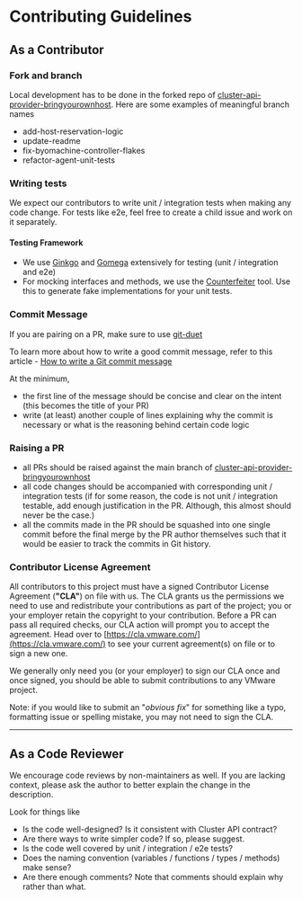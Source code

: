 # Contributing Guidelines

## As a Contributor
### Fork and branch
Local development has to be done in the forked repo of [cluster-api-provider-bringyourownhost](https://github.com/thegnoucommunity/cluster-api-provider-bringyourownhost). Here are some examples of meaningful branch names
* add-host-reservation-logic
* update-readme
* fix-byomachine-controller-flakes
* refactor-agent-unit-tests

### Writing tests
We expect our contributors to write unit / integration tests when making any code change. For tests like e2e, feel free to create a child issue and work on it separately.

#### Testing Framework
- We use [Ginkgo](https://onsi.github.io/ginkgo/) and [Gomega](https://onsi.github.io/gomega/) extensively for testing (unit / integration and e2e)
- For mocking interfaces and methods, we use the [Counterfeiter](https://github.com/maxbrunsfeld/counterfeiter) tool. Use this to generate fake implementations for your unit tests.

### Commit Message
If you are pairing on a PR, make sure to use [git-duet](https://github.com/git-duet/git-duet)

To learn more about how to write a good commit message, refer to this article - [How to write a Git commit message](https://chris.beams.io/posts/git-commit/)

At the minimum,
* the first line of the message should be concise and clear on the intent (this becomes the title of your PR)
* write (at least) another couple of lines explaining why the commit is necessary or what is the reasoning behind certain code logic

### Raising a PR
* all PRs should be raised against the main branch of [cluster-api-provider-bringyourownhost](https://github.com/thegnoucommunity/cluster-api-provider-bringyourownhost)
* all code changes should be accompanied with corresponding unit / integration tests (if for some reason, the code is not unit / integration testable, add enough justification in the PR. Although, this almost should never be the case.)
* all the commits made in the PR should be squashed into one single commit before the final merge by the PR author themselves such that it would be easier to track the commits in Git history.

### Contributor License Agreement
All contributors to this project must have a signed Contributor License
Agreement (**"CLA"**) on file with us. The CLA grants us the permissions we
need to use and redistribute your contributions as part of the project; you or
your employer retain the copyright to your contribution. Before a PR can pass
all required checks, our CLA action will prompt you to accept the agreement.
Head over to [https://cla.vmware.com/](https://cla.vmware.com/) to see your
current agreement(s) on file or to sign a new one.

We generally only need you (or your employer) to sign our CLA once and once
signed, you should be able to submit contributions to any VMware project.

Note: if you would like to submit an "_obvious fix_" for something like a typo,
formatting issue or spelling mistake, you may not need to sign the CLA.

---

## As a Code Reviewer
We encourage code reviews by non-maintainers as well. If you are lacking context, please ask the author to better explain the change in the description.

Look for things like
* Is the code well-designed? Is it consistent with Cluster API contract?
* Are there ways to write simpler code? If so, please suggest.
* Is the code well covered by unit / integration / e2e tests?
* Does the naming convention (variables / functions / types / methods) make sense?
* Are there enough comments? Note that comments should explain why rather than what.

